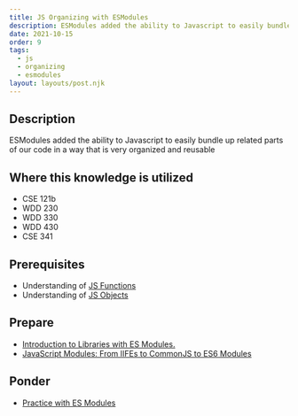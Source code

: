```yaml
---
title: JS Organizing with ESModules
description: ESModules added the ability to Javascript to easily bundle up related parts of our code in a way that is very organized and reusable
date: 2021-10-15
order: 9
tags:
  - js
  - organizing
  - esmodules
layout: layouts/post.njk
---
```


## Description

ESModules added the ability to Javascript to easily bundle up related parts of our code in a way that is very organized and reusable

## Where this knowledge is utilized

- CSE 121b
- WDD 230
- WDD 330
- WDD 430
- CSE 341

## Prerequisites

- Understanding of [JS Functions](../../js/organizing-functions)
- Understanding of [JS Objects](../../js/objects)

## Prepare

- [Introduction to Libraries with ES Modules.](prepare1/)
- [JavaScript Modules: From IIFEs to CommonJS to ES6 Modules](https://ui.dev/javascript-modules-iifes-commonjs-esmodules/)

## Ponder

- [Practice with ES Modules](ponder1/)
